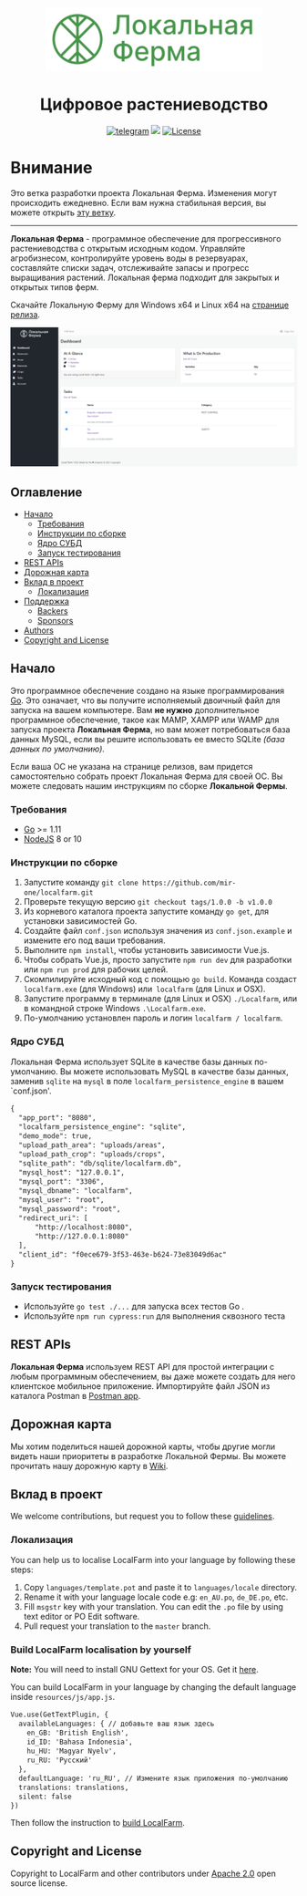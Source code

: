 <div align="center">
    <img src="resources/images/logob.png" alt="Локальная Ферма" width="380">
    <h1>Цифровое растениеводство</h1>
    <a href="https://t.me/mirlocalfarm"><img src="https://img.shields.io/badge/Telegram-blue.svg?logo=telegram&style=flat&label=chat%20on" alt="telegram"></a>
    <img src="https://img.shields.io/badge/semver-1.0.0-green.svg?maxAge=2592000">
    <a href="https://opensource.org/licenses/Apache-2.0" target="_blank"><img src="https://img.shields.io/badge/License-Apache%202.0-blue.svg" alt="License"></a>
</div>

# Внимание

Это ветка разработки проекта Локальная Ферма. Изменения могут происходить ежедневно. Если вам нужна стабильная версия, вы можете открыть [эту ветку](https://github.com/mir-one/localfarm/tree/master).

---

**Локальная Ферма** - программное обеспечение для прогрессивного растениеводства с открытым исходным кодом. Управляйте агробизнесом, контролируйте уровень воды в резервуарах, составляйте списки задач, отслеживайте запасы и прогресс выращивания растений. Локальная ферма подходит для закрытых и открытых типов ферм.

Скачайте Локальную Ферму для Windows x64 и Linux x64 на [странице релиза](https://github.com/mir-one/localfarm/releases/tag/1.0.0).

![Скриншот](screenshot.PNG)

## Оглавление

* [Начало](#Начало)
    * [Требования](#Требования)
    * [Инструкции по сборке](#Инструкции-по-сборке)
    * [Ядро СУБД](#Ядро-СУБД)
    * [Запуск тестирования](#Запуск-тестирования)
* [REST APIs](#rest-apis)
* [Дорожная карта](#Дорожная-карта)
* [Вклад в проект](#Вклад-в-проект)
    * [Локализация](#localisation)
* [Поддержка](#support-us)
    * [Backers](#backers)
    * [Sponsors](#sponsors)
* [Authors](#authors)
* [Copyright and License](#copyright-and-license)

## Начало

Это программное обеспечение создано на языке программирования [Go](https://golang.org). Это означает, что вы получите исполняемый двоичный файл для запуска на вашем компьютере. Вам **не нужно** дополнительное программное обеспечение, такое как MAMP, XAMPP или WAMP для запуска проекта **Локальная Ферма**, но вам может потребоваться база данных MySQL, если вы решите использовать ее вместо SQLite *(база данных по умолчанию).*

Если ваша ОС не указана на странице релизов, вам придется самостоятельно собрать проект Локальная Ферма для своей ОС. Вы можете следовать нашим инструкциям по сборке **Локальной Фермы**. 

### Требования
- [Go](https://golang.org) >= 1.11
- [NodeJS](https://nodejs.org/en/) 8 or 10

### Инструкции по сборке
1. Запустите команду `git clone https://github.com/mir-one/localfarm.git`
2. Проверьте текущую версию `git checkout tags/1.0.0 -b v1.0.0`
3. Из корневого каталога проекта запустите команду `go get`, для установки зависимостей Go.
4. Создайте файл `conf.json` используя значения из `conf.json.example` и измените его под ваши требования.
5. Выполните `npm install`, чтобы установить зависимости Vue.js. 
6. Чтобы собрать Vue.js, просто запустите `npm run dev` для разработки или `npm run prod` для рабочих целей. 
7. Скомпилируйте исходный код с помощью `go build`. Команда создаст `localfarm.exe` (для Windows) или` localfarm` (для Linux и OSX).
8. Запустите программу в терминале (для Linux и OSX) `./Localfarm`, или в командной строке Windows `.\Localfarm.exe`. 
9. По-умолчанию установлен пароль и логин `localfarm / localfarm`.

### Ядро СУБД

Локальная Ферма использует SQLite в качестве базы данных по-умолчанию. Вы можете использовать MySQL в качестве базы данных, заменив `sqlite` на `mysql` в поле `localfarm_persistence_engine` в вашем `conf.json'. 

```
{
  "app_port": "8080",
  "localfarm_persistence_engine": "sqlite",
  "demo_mode": true,
  "upload_path_area": "uploads/areas",
  "upload_path_crop": "uploads/crops",
  "sqlite_path": "db/sqlite/localfarm.db",
  "mysql_host": "127.0.0.1",
  "mysql_port": "3306",
  "mysql_dbname": "localfarm",
  "mysql_user": "root",
  "mysql_password": "root",
  "redirect_uri": [
      "http://localhost:8080",
      "http://127.0.0.1:8080"
  ],
  "client_id": "f0ece679-3f53-463e-b624-73e83049d6ac"
}
```

### Запуск тестирования
- Используйте `go test ./...` для запуска всех тестов Go .
- Используйте `npm run cypress:run` для выполнения сквозного теста 

## REST APIs
**Локальная Ферма** используем REST API для простой интеграции с любым программным обеспечением, вы даже можете создать для него клиентское мобильное приложение. Импортируйте файл JSON из каталога Postman в [Postman app](https://www.getpostman.com).

## Дорожная карта
Мы хотим поделиться нашей дорожной карты, чтобы другие могли видеть наши приоритеты в разработке Локальной Фермы. Вы можете прочитать нашу дорожную карту в [Wiki](https://github.com/mir-one/localfarm/wiki/Roadmap).

## Вклад в проект
We welcome contributions, but request you to follow these [guidelines](contributing.md).

### Локализация

You can help us to localise LocalFarm into your language by following these steps:

1. Copy `languages/template.pot` and paste it to `languages/locale` directory.
2. Rename it with your language locale code e.g: `en_AU.po`, `de_DE.po`, etc.
3. Fill `msgstr` key with your translation. You can edit the `.po` file by using text editor or PO Edit software.
4. Pull request your translation to the `master` branch.

### Build LocalFarm localisation by yourself

**Note:** You will need to install GNU Gettext for your OS. Get it [here](https://www.gnu.org/software/gettext/).

You can build LocalFarm in your language by changing the default language inside `resources/js/app.js`.

```
Vue.use(GetTextPlugin, {
  availableLanguages: { // добавьте ваш язык здесь
    en_GB: 'British English',
    id_ID: 'Bahasa Indonesia',
    hu_HU: 'Magyar Nyelv',
    ru_RU: 'Русский'
  },
  defaultLanguage: 'ru_RU', // Измените язык приложения по-умолчанию
  translations: translations,
  silent: false
})
```

Then follow the instruction to [build LocalFarm](#building-instructions).

## Copyright and License

Copyright to LocalFarm and other contributors under [Apache 2.0](https://github.com/mir-one/localfarm/blob/master/LICENSE) open source license.
